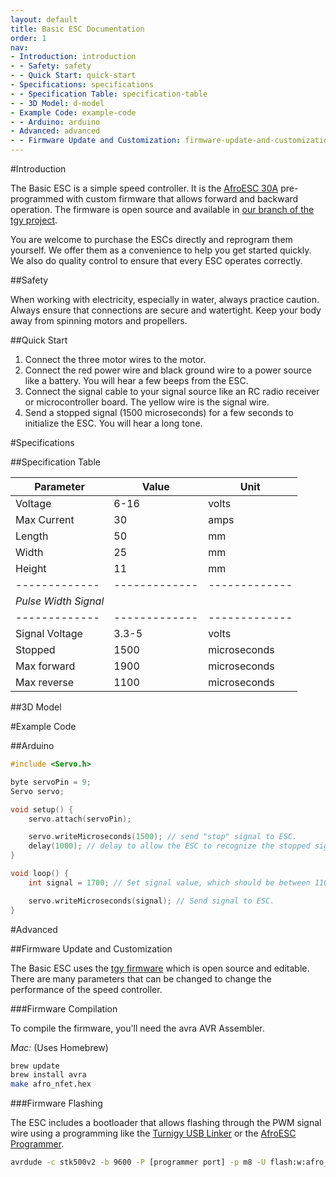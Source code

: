 ```yaml
---
layout: default
title: Basic ESC Documentation
order: 1
nav:
- Introduction: introduction
- - Safety: safety
- - Quick Start: quick-start
- Specifications: specifications
- - Specification Table: specification-table
- - 3D Model: d-model
- Example Code: example-code
- - Arduino: arduino
- Advanced: advanced
- - Firmware Update and Customization: firmware-update-and-customization
---
```


#Introduction

The Basic ESC is a simple speed controller. It is the [AfroESC 30A](#) pre-programmed with custom firmware that allows forward and backward operation. The firmware is open source and available in [our branch of the tgy project](http://github.com/bluerobotics/tgy).

You are welcome to purchase the ESCs directly and reprogram them yourself. We offer them as a convenience to help you get started quickly. We also do quality control to ensure that every ESC operates correctly. 

##Safety 

When working with electricity, especially in water, always practice caution. Always ensure that connections are secure and watertight. Keep your body away from spinning motors and propellers.

##Quick Start

1. Connect the three motor wires to the motor.
2. Connect the red power wire and black ground wire to a power source like a battery. You will hear a few beeps from the ESC.
3. Connect the signal cable to your signal source like an RC radio receiver or microcontroller board. The yellow wire is the signal wire.
4. Send a stopped signal (1500 microseconds) for a few seconds to initialize the ESC. You will hear a long tone.

#Specifications

##Specification Table

| Parameter     | Value         | Unit          |
| ------------- | ------------- | ------------- |
| Voltage       | 6-16          | volts         |
| Max Current   | 30            | amps          |
| Length        | 50            | mm            |
| Width         | 25            | mm            |
| Height        | 11            | mm            |
| ------------- | ------------- | ------------- |
|              *Pulse Width Signal*             |
| ------------- | ------------- | ------------- |
| Signal Voltage| 3.3-5         | volts         |
| Stopped       | 1500          | microseconds  |
| Max forward   | 1900          | microseconds  |
| Max reverse   | 1100          | microseconds  |

##3D Model

#Example Code

##Arduino

```c
#include <Servo.h>

byte servoPin = 9;
Servo servo;

void setup() {
	servo.attach(servoPin);

	servo.writeMicroseconds(1500); // send "stop" signal to ESC.
	delay(1000); // delay to allow the ESC to recognize the stopped signal
}

void loop() {
	int signal = 1700; // Set signal value, which should be between 1100 and 1900

	servo.writeMicroseconds(signal); // Send signal to ESC.
}
```

#Advanced

##Firmware Update and Customization

The Basic ESC uses the [tgy firmware](http://github.com/bluerobotics/tgy) which is open source and editable. There are many parameters that can be changed to change the performance of the speed controller. 

###Firmware Compilation

To compile the firmware, you'll need the avra AVR Assembler.

*Mac:* (Uses Homebrew)

```bash
brew update
brew install avra
make afro_nfet.hex
```

###Firmware Flashing

The ESC includes a bootloader that allows flashing through the PWM signal wire using a programming like the [Turnigy USB Linker](http://www.hobbyking.com/hobbyking/store/__10628__turnigy_usb_linker_for_aquastar_super_brain.html) or the [AfroESC Programmer](http://www.hobbyking.com/hobbyking/store/__39437__afro_esc_usb_programming_tool.html). 

```bash
avrdude -c stk500v2 -b 9600 -P [programmer port] -p m8 -U flash:w:afro_nfet.hex:i
```
